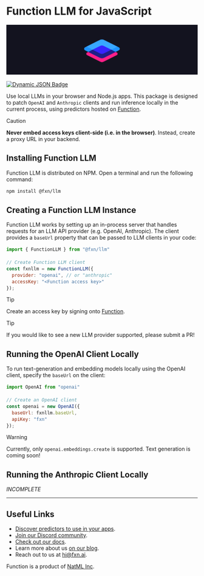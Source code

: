 # Function LLM for JavaScript

![function logo](https://raw.githubusercontent.com/fxnai/.github/main/logo_wide.png)

[![Dynamic JSON Badge](https://img.shields.io/badge/dynamic/json?url=https%3A%2F%2Fdiscord.com%2Fapi%2Finvites%2Fy5vwgXkz2f%3Fwith_counts%3Dtrue&query=%24.approximate_member_count&logo=discord&logoColor=white&label=Function%20community)](https://fxn.ai/community)

Use local LLMs in your browser and Node.js apps. This package is designed to patch `OpenAI` and `Anthropic` clients and run inference locally in the current process, using predictors hosted on [Function](https://fxn.ai).

> [!CAUTION]
> **Never embed access keys client-side (i.e. in the browser)**. Instead, create a proxy URL in your backend.

## Installing Function LLM
Function LLM is distributed on NPM. Open a terminal and run the following command:
```bash
npm install @fxn/llm
```

## Creating a Function LLM Instance
Function LLM works by setting up an in-process server that handles requests for an LLM API provider (e.g. OpenAI, Anthropic). The client provides a `baseUrl` property that can be passed to LLM clients in your code:
```js
import { FunctionLLM } from "@fxn/llm"

// Create Function LLM client
const fxnllm = new FunctionLLM({
  provider: "openai", // or "anthropic"
  accessKey: "<Function access key>"
});
```

> [!TIP]
> Create an access key by signing onto [Function](https://fxn.ai/settings/developer).

> [!TIP]
> If you would like to see a new LLM provider supported, please submit a PR!

## Running the OpenAI Client Locally
To run text-generation and embedding models locally using the OpenAI client, specify the `baseUrl` on the client:
```js
import OpenAI from "openai"

// Create an OpenAI client
const openai = new OpenAI({
  baseUrl: fxnllm.baseUrl,
  apiKey: "fxn"
});
```

> [!WARNING]
> Currently, only `openai.embeddings.create` is supported. Text generation is coming soon!

## Running the Anthropic Client Locally
*INCOMPLETE*

___

## Useful Links
- [Discover predictors to use in your apps](https://fxn.ai/explore).
- [Join our Discord community](https://fxn.ai/community).
- [Check out our docs](https://docs.fxn.ai).
- Learn more about us [on our blog](https://blog.fxn.ai).
- Reach out to us at [hi@fxn.ai](mailto:hi@fxn.ai).

Function is a product of [NatML Inc](https://github.com/natmlx).